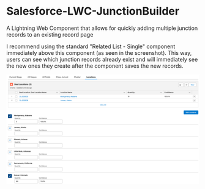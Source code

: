 # Salesforce-LWC-JunctionBuilder
A Lightning Web Component that allows for quickly adding multiple junction records to an existing record page

I recommend using the standard "Related List - Single" component immediately above this component (as seen in the screenshot). This way, users can see which junction records already exist and will immediately see the new ones they create after the component saves the new records.

![screenshot](/readme_images/screenshot.png?raw=true)
